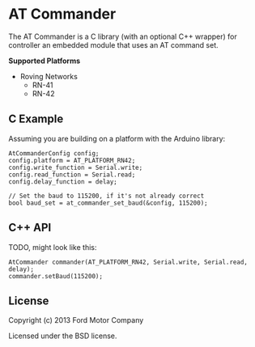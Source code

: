 AT Commander
============

The AT Commander is a C library (with an optional C++ wrapper) for controller an
embedded module that uses an AT command set.

**Supported Platforms**

* Roving Networks
    * RN-41
    * RN-42

## C Example

Assuming you are building on a platform with the Arduino library:

    AtCommanderConfig config;
    config.platform = AT_PLATFORM_RN42;
    config.write_function = Serial.write;
    config.read_function = Serial.read;
    config.delay_function = delay;

    // Set the baud to 115200, if it's not already correct
    bool baud_set = at_commander_set_baud(&config, 115200);

## C++ API

TODO, might look like this:

    AtCommander commander(AT_PLATFORM_RN42, Serial.write, Serial.read, delay);
    commander.setBaud(115200);

## License

Copyright (c) 2013 Ford Motor Company

Licensed under the BSD license.
